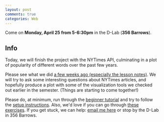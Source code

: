 ```yaml
---
layout: post
comments: true
categories: Web
---
```


Come on **Monday, April 25 from 5-6:30pm** in the D-Lab (**356 Barrows**).

## Info
Today, we will finish the project with the NYTimes API, culminating in a plot of popularity of different words over the past few years.

Please see what we did [a few weeks ago (especially the lesson notes)](../2016-04-04-python-and-apis). We will try to ask some interesting questions about NYTimes articles, and hopefully produce a plot with some of the visualization tools we checked out earlier in the semester. (Things are starting to come together!)

Please do, at minimum, run through the [beginner tutorial](http://try-python.appspot.com) and try to follow the [setup instructions](http://python.berkeley.edu/learn/#set-up-your-computer). Also, we&#39;d love if you can go through [these exercises](https://bids.github.io/2016-01-14-berkeley/python/00-python-intro.html). If you get stuck, we can help: [email me here](mailto:marwahaha@berkeley.edu) or stop by the D-Lab in 356 Barrows.
